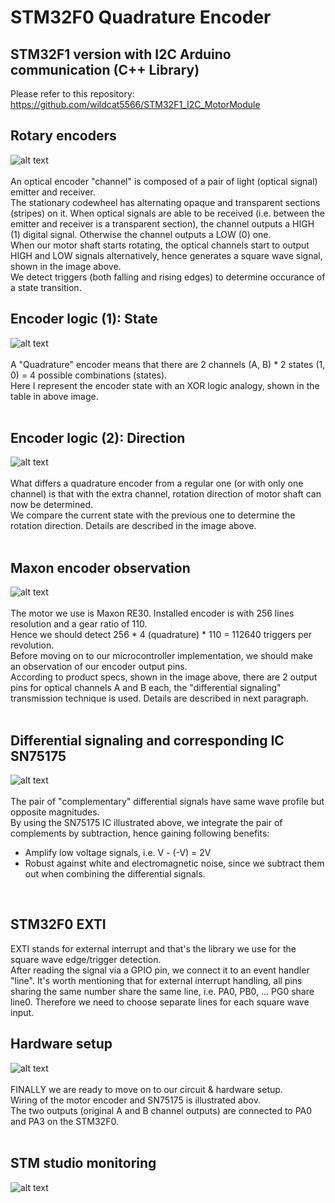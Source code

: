 # STM32F0 Quadrature Encoder
## STM32F1 version with I2C Arduino communication (C++ Library)
Please refer to this repository: </br >
https://github.com/wildcat5566/STM32F1_I2C_MotorModule </br >

## Rotary encoders
![alt text](./src/rotary.jpg)  </br >
</br >
An optical encoder "channel" is composed of a pair of light (optical signal) emitter and receiver. </br >
The stationary codewheel has alternating opaque and transparent sections (stripes) on it. When optical signals are able to be received (i.e. between the emitter and receiver is a transparent section), the channel outputs a HIGH (1) digital signal. Otherwise the channel outputs a LOW (0) one. </br >
When our motor shaft starts rotating, the optical channels start to output HIGH and LOW signals alternatively, hence generates a square wave signal, shown in the image above. </br >
We detect triggers (both falling and rising edges) to determine occurance of a state transition.
</br >

## Encoder logic (1): State
![alt text](./src/logic.jpg)  </br >
</br >
A "Quadrature" encoder means that there are 2 channels (A, B) * 2 states (1, 0) = 4 possible combinations (states). </br >
Here I represent the encoder state with an XOR logic analogy, shown in the table in above image. </br >
</br >

## Encoder logic (2): Direction
![alt text](./src/direction.jpg)  </br >
</br >
What differs a quadrature encoder from a regular one (or with only one channel) is that with the extra channel, rotation direction of motor shaft can now be determined. </br >
We compare the current state with the previous one to determine the rotation direction. Details are described in the image above. </br >
</br >

## Maxon encoder observation
![alt text](./src/observation.jpg)  </br >
</br >
The motor we use is Maxon RE30. Installed encoder is with 256 lines resolution and a gear ratio of 110. </br >
Hence we should detect 256 * 4 (quadrature) * 110 = 112640 triggers per revolution. </br >
Before moving on to our microcontroller implementation, we should make an observation of our encoder output pins. </br >
According to product specs, shown in the image above, there are 2 output pins for optical channels A and B each, the "differential signaling" transmission technique is used. Details are described in next paragraph. </br >
</br >

## Differential signaling and corresponding IC SN75175
![alt text](./src/SN75175.jpg)  </br >
</br >
The pair of "complementary" differential signals have same wave profile but opposite magnitudes. </br >
By using the SN75175 IC illustrated above, we integrate the pair of complements by subtraction, hence gaining following benefits: </br >
- Amplify low voltage signals, i.e. V - (-V) = 2V </br >
- Robust against white and electromagnetic noise, since we subtract them out when combining the differential signals. </br >
</br >

## STM32F0 EXTI
EXTI stands for external interrupt and that's the library we use for the square wave edge/trigger detection. </br >
After reading the signal via a GPIO pin, we connect it to an event handler "line".
It's worth mentioning that for external interrupt handling, all pins sharing the same number share the same line, i.e. PA0, PB0, ... PG0 share line0. Therefore we need to choose separate lines for each square wave input.

## Hardware setup
![alt text](./src/hardwaresetup.jpg)  </br >
</br >
FINALLY we are ready to move on to our circuit & hardware setup. </br >
Wiring of the motor encoder and SN75175 is illustrated abov. </br >
The two outputs (original A and B channel outputs) are connected to PA0 and PA3 on the STM32F0. </br >
</br >

## STM studio monitoring
![alt text](./src/studio.JPG)  </br >

